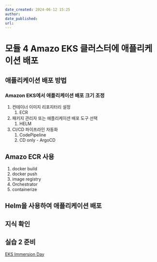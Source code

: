 ```yaml
---
date_created: 2024-06-12 15:25
author: 
date_published: 
url:
---
```

# 모듈 4 Amazo EKS 클러스터에 애플리케이션 배포

## 애플리케이션 배포 방법

### Amazon EKS에서 애플리케이션 배포 크기 조정

1. 컨테이너 이미지 리포지터리 설정
	1. ECR
2. 패키지 관리자 또는 애플리케이션 배포 도구 선택
	1. HELM
3. CI/CD 파이프라인 자동화
	1. CodePipeline
	2. CD only - ArgoCD

## Amazo ECR 사용

1. docker build
2. docker push
3. image registry
4. Orchestrator
5. containerize



## Helm을 사용하여 애플리케이션 배포

## 지식 확인

## 실습 2 준비

[EKS Immersion Day](https://catalog.workshops.aws/eks-immersionday/en-US/introduction)

